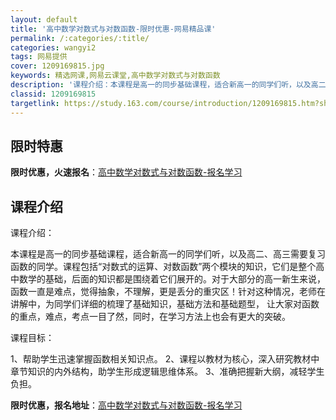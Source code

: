 ```yaml
---
layout: default
title: '高中数学对数式与对数函数-限时优惠-网易精品课'
permalink: /:categories/:title/
categories: wangyi2
tags: 网易提供
cover: 1209169815.jpg
keywords: 精选网课,网易云课堂,高中数学对数式与对数函数
description: '课程介绍：本课程是高一的同步基础课程，适合新高一的同学们听，以及高二、高三需要复习函数的同学。课程包括“对数式的运算、对'
classid: 1209169815
targetlink: https://study.163.com/course/introduction/1209169815.htm?share=1&shareId=1025206652&utm_campaign=share&utm_medium=iphoneShare&utm_source=&utm_u=1025206652
---
```


## 限时特惠

**限时优惠，火速报名**：[高中数学对数式与对数函数-报名学习](https://study.163.com/course/introduction/1209169815.htm?share=1&shareId=1025206652&utm_campaign=share&utm_medium=iphoneShare&utm_source=&utm_u=1025206652)

## 课程介绍

课程介绍：

本课程是高一的同步基础课程，适合新高一的同学们听，以及高二、高三需要复习函数的同学。课程包括“对数式的运算、对数函数”两个模块的知识，它们是整个高中数学的基础，后面的知识都是围绕着它们展开的。对于大部分的高一新生来说，函数一直是难点，觉得抽象，不理解，更是丢分的重灾区！针对这种情况，老师在讲解中，为同学们详细的梳理了基础知识，基础方法和基础题型， 让大家对函数的重点，难点，考点一目了然，同时，在学习方法上也会有更大的突破。



课程目标：

1、帮助学生迅速掌握函数相关知识点。 2、课程以教材为核心，深入研究教材中章节知识的内外结构，助学生形成逻辑思维体系。 3、准确把握新大纲，减轻学生负担。

**限时优惠，报名地址**：[高中数学对数式与对数函数-报名学习](https://study.163.com/course/introduction/1209169815.htm?share=1&shareId=1025206652&utm_campaign=share&utm_medium=iphoneShare&utm_source=&utm_u=1025206652)

